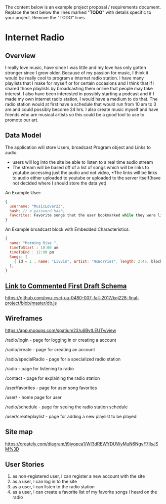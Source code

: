 The content below is an example project proposal / requirements document. Replace the text below the lines marked "__TODO__" with details specific to your project. Remove the "TODO" lines.

# Internet Radio  

## Overview



I really love music, have since I was little and my love has only gotten stronger since I grew older. Because of my passion for music, I think it would be really cool to program a internet radio station. I have many playlists that I make for myself or for certain occasions and I think that if I shared those playlists by broadcasting them online that people may take interest. I also have been interested in possibly starting a podcast and if I made my own internet radio station, I would have a medium to do that. The radio station would at first have a schedule that would run from 10 am to 3 am and could possibly become 24 hrs. I also create music myself and have friends who are musical artists so this could be a good tool to use to promote our art.


## Data Model



The application will store Users, broadcast Program object and Links to audio

* users will log into the site be able to listen to a real time audio stream
* The stream will be based off of a list of songs which will be links to youtube accessing just the audio and not video,
*The links will be links to audio either uploaded to youtube or uploaded to the server itself(have not decided where I should store the data yet)


An Example User:

```javascript
{
  username: "MusicLover23",
  hash: // a password hash,
  Favorites: Favorite songs that the user bookmarked while they were listening
}
```

An Example broadcast block with Embedded Characteristics:

```javascript
{
  name: "Morning Rise ",
  timeToStart : 10:00 am
  timeToEnd : 12:00 pm
  Songs: [
    { id = 1 , name: "Livvin", artist: "NxWorries", length: 2:45, block = "Morning Rise", played = false},
  ],
}
```


## [Link to Commented First Draft Schema](db.js)

https://github.com/nyu-csci-ua-0480-007-fall-2017/knj228-final-project/blob/master/db.js

## Wireframes
https://app.moqups.com/spatium23/u6BvtLEUTv/view

/radio/login - page for logging in or creating a account

/radio/create - page for creating an account

/radio/specialRadio - page for a specialized radio station

/radio - page for listening to radio

/contact - page for explaining the radio station


/user/favorites - page for user song favorites

/user/ - home page for user

/radio/schedule - page for seeing the radio station schedule

/user/createplaylist - page for adding a new playlist to be played



## Site map

https://creately.com/diagram/j9iyopea1/WI3dREWYDUWyMuN6NgvF7IlsJSM%3D


## User Stories

1. as non-registered user, I can register a new account with the site
2. as a user, I can log in to the site
3. as a user, I can listen to the radio station
4. as a user, I can create a favorite list of my favorite songs I heard on the radio

